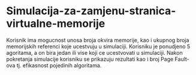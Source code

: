 # Simulacija-za-zamjenu-stranica-virtualne-memorije
Korisnik ima mogucnost unosa broja okvira memorije, kao i ukupnog broja memorijskih referenci koje ucestvuju u simulaciji. Korisniku je ponudjeno 5 agoritama, a on bira jedan ili vise koji ce ucestvovati u simulaciji. Nakon pokretanja simulacije korisniku se prikazuju rezultati kao i broj Page Fault-ova tj. efikasnost pojedinih algoritama.
